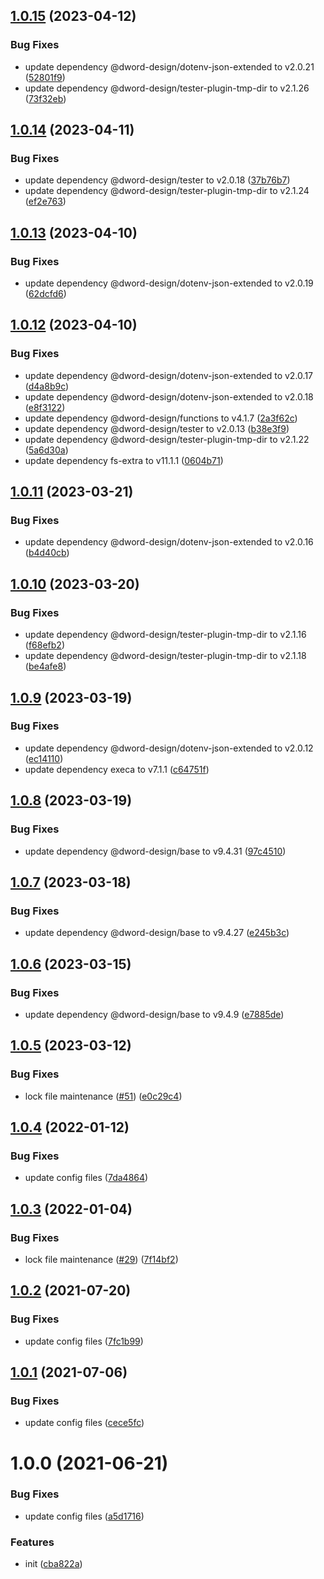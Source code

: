 ## [1.0.15](https://github.com/dword-design/tester-plugin-firebase/compare/v1.0.14...v1.0.15) (2023-04-12)


### Bug Fixes

* update dependency @dword-design/dotenv-json-extended to v2.0.21 ([52801f9](https://github.com/dword-design/tester-plugin-firebase/commit/52801f926a86c4c54535df6d77d359a08ae9938a))
* update dependency @dword-design/tester-plugin-tmp-dir to v2.1.26 ([73f32eb](https://github.com/dword-design/tester-plugin-firebase/commit/73f32eb00e0dcb044bee36763dfb7c7f1050b4a7))

## [1.0.14](https://github.com/dword-design/tester-plugin-firebase/compare/v1.0.13...v1.0.14) (2023-04-11)


### Bug Fixes

* update dependency @dword-design/tester to v2.0.18 ([37b76b7](https://github.com/dword-design/tester-plugin-firebase/commit/37b76b7c104b3096758362f9001d37a15cde0416))
* update dependency @dword-design/tester-plugin-tmp-dir to v2.1.24 ([ef2e763](https://github.com/dword-design/tester-plugin-firebase/commit/ef2e763b46dba76773623d4ca719e94fd661b136))

## [1.0.13](https://github.com/dword-design/tester-plugin-firebase/compare/v1.0.12...v1.0.13) (2023-04-10)


### Bug Fixes

* update dependency @dword-design/dotenv-json-extended to v2.0.19 ([62dcfd6](https://github.com/dword-design/tester-plugin-firebase/commit/62dcfd6698c8b146004c0c4ee06b64a7e23fba2f))

## [1.0.12](https://github.com/dword-design/tester-plugin-firebase/compare/v1.0.11...v1.0.12) (2023-04-10)


### Bug Fixes

* update dependency @dword-design/dotenv-json-extended to v2.0.17 ([d4a8b9c](https://github.com/dword-design/tester-plugin-firebase/commit/d4a8b9cabd29fd235147862780162f6e058a8c2d))
* update dependency @dword-design/dotenv-json-extended to v2.0.18 ([e8f3122](https://github.com/dword-design/tester-plugin-firebase/commit/e8f3122103dfce4b72d659e9e50df20702cb2d41))
* update dependency @dword-design/functions to v4.1.7 ([2a3f62c](https://github.com/dword-design/tester-plugin-firebase/commit/2a3f62c258f9128fb3ef346e367b723c3e68bed5))
* update dependency @dword-design/tester to v2.0.13 ([b38e3f9](https://github.com/dword-design/tester-plugin-firebase/commit/b38e3f9cc99542f4ed60db88529606c014c558b3))
* update dependency @dword-design/tester-plugin-tmp-dir to v2.1.22 ([5a6d30a](https://github.com/dword-design/tester-plugin-firebase/commit/5a6d30a6a2b099445e04836136a1c52f497726b7))
* update dependency fs-extra to v11.1.1 ([0604b71](https://github.com/dword-design/tester-plugin-firebase/commit/0604b713fda99ac2412dbb748e479c1b3d8ab7c0))

## [1.0.11](https://github.com/dword-design/tester-plugin-firebase/compare/v1.0.10...v1.0.11) (2023-03-21)


### Bug Fixes

* update dependency @dword-design/dotenv-json-extended to v2.0.16 ([b4d40cb](https://github.com/dword-design/tester-plugin-firebase/commit/b4d40cbf22a23fd9b095609045d24b61c7a57f71))

## [1.0.10](https://github.com/dword-design/tester-plugin-firebase/compare/v1.0.9...v1.0.10) (2023-03-20)


### Bug Fixes

* update dependency @dword-design/tester-plugin-tmp-dir to v2.1.16 ([f68efb2](https://github.com/dword-design/tester-plugin-firebase/commit/f68efb2873c76ee31e06f9eb9faa4f6f229175a1))
* update dependency @dword-design/tester-plugin-tmp-dir to v2.1.18 ([be4afe8](https://github.com/dword-design/tester-plugin-firebase/commit/be4afe80294bed8dc2942a0dcce6486b05107779))

## [1.0.9](https://github.com/dword-design/tester-plugin-firebase/compare/v1.0.8...v1.0.9) (2023-03-19)


### Bug Fixes

* update dependency @dword-design/dotenv-json-extended to v2.0.12 ([ec14110](https://github.com/dword-design/tester-plugin-firebase/commit/ec1411064d4cf955e346aff467dac4e2e86487d1))
* update dependency execa to v7.1.1 ([c64751f](https://github.com/dword-design/tester-plugin-firebase/commit/c64751f5875e78ec509f2fdfa996499b189e6071))

## [1.0.8](https://github.com/dword-design/tester-plugin-firebase/compare/v1.0.7...v1.0.8) (2023-03-19)


### Bug Fixes

* update dependency @dword-design/base to v9.4.31 ([97c4510](https://github.com/dword-design/tester-plugin-firebase/commit/97c4510989ec56073967d18ef883dbe8c2b4eb08))

## [1.0.7](https://github.com/dword-design/tester-plugin-firebase/compare/v1.0.6...v1.0.7) (2023-03-18)


### Bug Fixes

* update dependency @dword-design/base to v9.4.27 ([e245b3c](https://github.com/dword-design/tester-plugin-firebase/commit/e245b3c1a24120a8d8f3d98c1d00b7596f67ccff))

## [1.0.6](https://github.com/dword-design/tester-plugin-firebase/compare/v1.0.5...v1.0.6) (2023-03-15)


### Bug Fixes

* update dependency @dword-design/base to v9.4.9 ([e7885de](https://github.com/dword-design/tester-plugin-firebase/commit/e7885de831471c48d4ddcf4b222e0c71da53c8bb))

## [1.0.5](https://github.com/dword-design/tester-plugin-firebase/compare/v1.0.4...v1.0.5) (2023-03-12)


### Bug Fixes

* lock file maintenance ([#51](https://github.com/dword-design/tester-plugin-firebase/issues/51)) ([e0c29c4](https://github.com/dword-design/tester-plugin-firebase/commit/e0c29c4989f820169b70b230507ad0b46719f1d0))

## [1.0.4](https://github.com/dword-design/tester-plugin-firebase/compare/v1.0.3...v1.0.4) (2022-01-12)


### Bug Fixes

* update config files ([7da4864](https://github.com/dword-design/tester-plugin-firebase/commit/7da4864a976f4849000c9c1c9d065f60a4049c8f))

## [1.0.3](https://github.com/dword-design/tester-plugin-firebase/compare/v1.0.2...v1.0.3) (2022-01-04)


### Bug Fixes

* lock file maintenance ([#29](https://github.com/dword-design/tester-plugin-firebase/issues/29)) ([7f14bf2](https://github.com/dword-design/tester-plugin-firebase/commit/7f14bf2d535ab986fc0d674539949f8550701cfc))

## [1.0.2](https://github.com/dword-design/tester-plugin-firebase/compare/v1.0.1...v1.0.2) (2021-07-20)


### Bug Fixes

* update config files ([7fc1b99](https://github.com/dword-design/tester-plugin-firebase/commit/7fc1b99c88ea1367a56448f31c80a555ae47077e))

## [1.0.1](https://github.com/dword-design/tester-plugin-firebase/compare/v1.0.0...v1.0.1) (2021-07-06)


### Bug Fixes

* update config files ([cece5fc](https://github.com/dword-design/tester-plugin-firebase/commit/cece5fcbce63bf3a310fc97058838e85713889ef))

# 1.0.0 (2021-06-21)


### Bug Fixes

* update config files ([a5d1716](https://github.com/dword-design/tester-plugin-firebase/commit/a5d17162d79f3ba6af1fe06d2ee9e9494e49ddda))


### Features

* init ([cba822a](https://github.com/dword-design/tester-plugin-firebase/commit/cba822a52e24183e8ec7cc5693ec426bb7ac036c))
